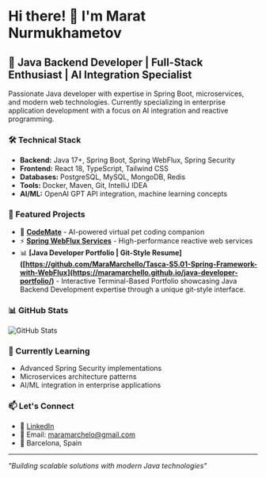 # Hi there! 👋 I'm Marat Nurmukhametov

## 🚀 Java Backend Developer | Full-Stack Enthusiast | AI Integration Specialist

Passionate Java developer with expertise in Spring Boot, microservices, and modern web technologies. Currently specializing in enterprise application development with a focus on AI integration and reactive programming.

### 🛠️ Technical Stack
- **Backend:** Java 17+, Spring Boot, Spring WebFlux, Spring Security
- **Frontend:** React 18, TypeScript, Tailwind CSS
- **Databases:** PostgreSQL, MySQL, MongoDB, Redis
- **Tools:** Docker, Maven, Git, IntelliJ IDEA
- **AI/ML:** OpenAI GPT API integration, machine learning concepts

### 🌟 Featured Projects
- 🤖 **[CodeMate](https://github.com/MaraMarchello/Tasca-S5.02-Aplicacio-Web-Mascota-Virtual)** - AI-powered virtual pet coding companion
- ⚡ **[Spring WebFlux Services](https://github.com/MaraMarchello/Tasca-S5.01-Spring-Framework-with-WebFlux)** - High-performance reactive web services
- 📊 **[Java Developer Portfolio | Git-Style Resume]([https://github.com/MaraMarchello/Tasca-S5.01-Spring-Framework-with-WebFlux](https://maramarchello.github.io/java-developer-portfolio/)** - Interactive Terminal-Based Portfolio showcasing Java Backend Development expertise through a unique git-style interface.

### 📊 GitHub Stats
![GitHub Stats](https://github-readme-stats.vercel.app/api?username=MaraMarchello&show_icons=true&theme=default)

### 🎯 Currently Learning
- Advanced Spring Security implementations
- Microservices architecture patterns
- AI/ML integration in enterprise applications

### 📫 Let's Connect
- 💼 [LinkedIn](https://www.linkedin.com/in/marat-nurmukhametov/)
- 📧 Email: maramarchelo@gmail.com
- 📍 Barcelona, Spain

---
*"Building scalable solutions with modern Java technologies"*
